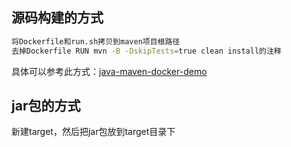 ## 源码构建的方式

```bash
将Dockerfile和run.sh拷贝到maven项目根路径
去掉Dockerfile RUN mvn -B -DskipTests=true clean install的注释
```
具体可以参考此方式：[java-maven-docker-demo](https://github.com/goodrain-apps/java-maven-docker-demo)

## jar包的方式

新建target，然后把jar包放到target目录下

